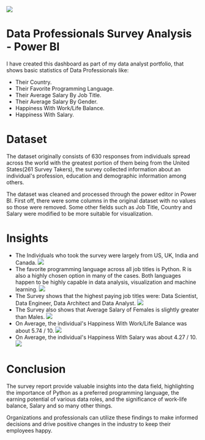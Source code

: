 ![](https://i.imgur.com/3SWdVUp.jpg)

# Data Professionals Survey Analysis - Power BI

I have created this dashboard as part of my data analyst portfolio, that shows basic statistics of Data Professionals like: 
- Their Country.
- Their Favorite Programming Language.
- Their Average Salary By Job Title.
- Their Average Salary By Gender.
- Happiness With Work/Life Balance.
- Happiness With Salary.

# Dataset
The dataset originally consists of 630 responses from individuals spread across the world with the greatest portion of them being from the United States(261 Survey Takers), the survey collected information about an individual's profession, education and demographic information among others. 

The dataset was cleaned and processed through the power editor in Power BI. First off, there were some columns in the original dataset with no values so those were removed. Some other fields such as Job Title, Country and Salary were modified to be more suitable for visualization.

# Insights
- The Individuals who took the survey were largely from US, UK, India and Canada.
![](https://i.imgur.com/1n6RuJp.png)
- The favorite programming language across all job titles is Python. R is also a highly chosen option in many of the cases. Both languages happen to be highly capable in data analysis, visualization and machine learning.
![](https://i.imgur.com/cGxuvPJ.png)
- The Survey shows that the highest paying job titles were: Data Scientist, Data Engineer, Data Architect and Data Analyst.
![](https://i.imgur.com/4SrJWTo.png)
- The Survey also shows that Average Salary of Females is slightly greater than Males.
![](https://i.imgur.com/tnTYCl8.png)
- On Average, the individual's Happiness With Work/Life Balance was about 5.74 / 10.
![](https://i.imgur.com/P6qE5FS.png)
- On Average, the individual's Happiness With Salary was about 4.27 / 10.
![](https://i.imgur.com/N1nR1aR.png)

# Conclusion
The survey report provide valuable insights into the data field, highlighting the importance of Python as a preferred programming language, the earning potential of various data roles, and the significance of work-life balance, Salary and so many other things. 

Organizations and professionals can utilize these findings to make informed decisions and drive positive changes in the industry to keep their employees happy.
